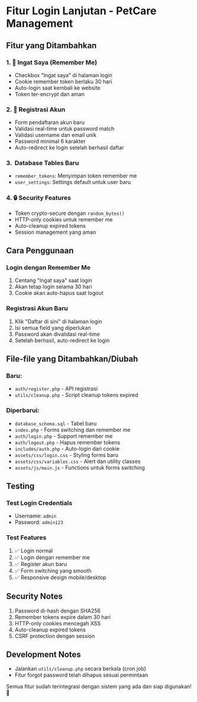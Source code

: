 # Fitur Login Lanjutan - PetCare Management

## Fitur yang Ditambahkan

### 1. 🔐 Ingat Saya (Remember Me)
- Checkbox "Ingat saya" di halaman login
- Cookie remember token berlaku 30 hari
- Auto-login saat kembali ke website
- Token ter-encrypt dan aman

### 2. 📝 Registrasi Akun
- Form pendaftaran akun baru
- Validasi real-time untuk password match
- Validasi username dan email unik
- Password minimal 6 karakter
- Auto-redirect ke login setelah berhasil daftar

### 3. ️ Database Tables Baru
- `remember_tokens`: Menyimpan token remember me
- `user_settings`: Settings default untuk user baru

### 4. 🔒 Security Features
- Token crypto-secure dengan `random_bytes()`
- HTTP-only cookies untuk remember me
- Auto-cleanup expired tokens
- Session management yang aman

## Cara Penggunaan

### Login dengan Remember Me
1. Centang "Ingat saya" saat login
2. Akan tetap login selama 30 hari
3. Cookie akan auto-hapus saat logout

### Registrasi Akun Baru
1. Klik "Daftar di sini" di halaman login
2. Isi semua field yang diperlukan
3. Password akan divalidasi real-time
4. Setelah berhasil, auto-redirect ke login

## File-file yang Ditambahkan/Diubah

### Baru:
- `auth/register.php` - API registrasi
- `utils/cleanup.php` - Script cleanup tokens expired

### Diperbarui:
- `database_schema.sql` - Tabel baru
- `index.php` - Forms switching dan remember me
- `auth/login.php` - Support remember me
- `auth/logout.php` - Hapus remember tokens
- `includes/auth.php` - Auto-login dari cookie
- `assets/css/login.css` - Styling forms baru
- `assets/css/variables.css` - Alert dan utility classes
- `assets/js/main.js` - Functions untuk forms switching

## Testing

### Test Login Credentials
- Username: `admin`
- Password: `admin123`

### Test Features
1. ✅ Login normal
2. ✅ Login dengan remember me
3. ✅ Register akun baru
4. ✅ Form switching yang smooth
5. ✅ Responsive design mobile/desktop

## Security Notes

1. Password di-hash dengan SHA256
2. Remember tokens expire dalam 30 hari
3. HTTP-only cookies mencegah XSS
4. Auto-cleanup expired tokens
5. CSRF protection dengan session

## Development Notes

- Jalankan `utils/cleanup.php` secara berkala (cron job)
- Fitur forgot password telah dihapus sesuai permintaan

Semua fitur sudah terintegrasi dengan sistem yang ada dan siap digunakan! 🎉
